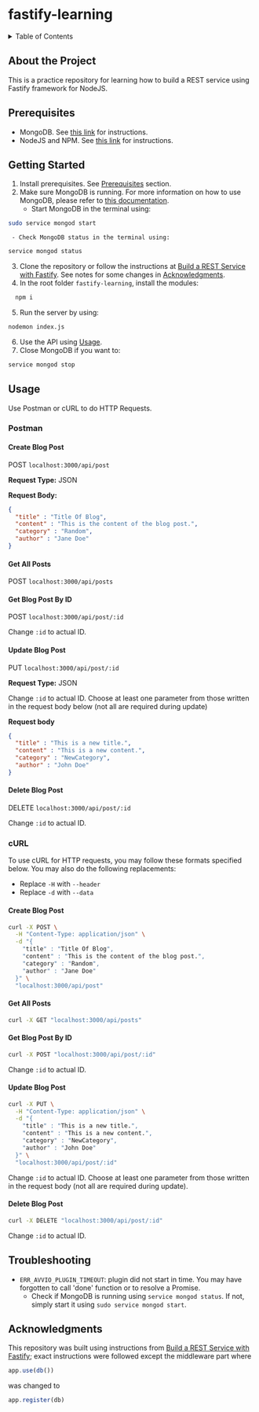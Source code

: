 # fastify-learning

<details>
  <summary>Table of Contents</summary>
  <ol>
    <li><a href="#about-the-project">About The Project</a></li>
    <li><a href="#prerequisites">Prerequisites</a></li>
    <li><a href="#getting-started">Getting Started</a></li>
    <li>
      <a href="#usage">Usage</a>
      <ul>
        <li><a href="#postman">Postman</a></li>
        <li><a href="#curl">cURL</a></li>
      </ul>
    </li>
    <li><a href="#troubleshooting">Troubleshooting</a></li>
    <li><a href="#acknowledgments">Acknowledgments</a></li>
  </ol>
</details>

## About the Project
This is a practice repository for learning how to build a REST service using Fastify framework for NodeJS.

## Prerequisites
- MongoDB. See [this link](https://docs.mongodb.com/manual/tutorial/install-mongodb-on-ubuntu/#install-mongodb-community-edition) for instructions.
- NodeJS and NPM. See [this link](https://docs.mongodb.com/manual/tutorial/install-mongodb-on-ubuntu/#install-mongodb-community-edition) for instructions.

## Getting Started

1. Install prerequisites. See [Prerequisites](#prerequisites) section.
2. Make sure MongoDB is running. For more information on how to use MongoDB, please refer to [this documentation](https://docs.mongodb.com/manual/tutorial/install-mongodb-on-ubuntu/#procedure).
   - Start MongoDB in the terminal using:
  ```bash
  sudo service mongod start
  ```

     - Check MongoDB status in the terminal using:
  
  ```bash
  service mongod status
  ```
3. Clone the repository or follow the instructions at [Build a REST Service with Fastify](https://codesource.io/build-a-rest-service-with-fastify/). See notes for some changes in [Acknowledgments](#acknowledgments).
4. In the root folder `fastify-learning`, install the modules:
```bash
  npm i
```
5. Run the server by using:
```bash
nodemon index.js
```
6. Use the API using [Usage](#usage).
7. Close MongoDB if you want to:
```bash
service mongod stop
```

## Usage
Use Postman or cURL to do HTTP Requests.

### Postman
#### Create Blog Post
POST `localhost:3000/api/post`

**Request Type:** JSON

**Request Body:**
```JSON
{
  "title" : "Title Of Blog",
  "content" : "This is the content of the blog post.",
  "category" : "Random",
  "author" : "Jane Doe"
}
```

#### Get All Posts
POST `localhost:3000/api/posts`

#### Get Blog Post By ID
POST `localhost:3000/api/post/:id`

Change `:id` to actual ID.

#### Update Blog Post
PUT `localhost:3000/api/post/:id`

**Request Type:** JSON

Change `:id` to actual ID. Choose at least one parameter from those written in the request body below (not all are required during update)

**Request body**
```json
{
  "title" : "This is a new title.",
  "content" : "This is a new content.",
  "category" : "NewCategory",
  "author" : "John Doe"
}
```

#### Delete Blog Post
DELETE `localhost:3000/api/post/:id`

Change `:id` to actual ID.

### cURL
To use cURL for HTTP requests, you may follow these formats specified below. You may also do the following replacements:
- Replace `-H` with `--header` 
- Replace `-d` with `--data`
#### Create Blog Post
```bash
curl -X POST \
  -H "Content-Type: application/json" \
  -d "{
    "title" : "Title Of Blog",
    "content" : "This is the content of the blog post.",
    "category" : "Random",
    "author" : "Jane Doe"
  }" \
  "localhost:3000/api/post"
```

#### Get All Posts
```bash
curl -X GET "localhost:3000/api/posts"
```

#### Get Blog Post By ID
```bash
curl -X POST "localhost:3000/api/post/:id"
```

Change `:id` to actual ID.

#### Update Blog Post
```bash
curl -X PUT \
  -H "Content-Type: application/json" \
  -d "{
    "title" : "This is a new title.",
    "content" : "This is a new content.",
    "category" : "NewCategory",
    "author" : "John Doe"
  }" \
  "localhost:3000/api/post/:id"
```

Change `:id` to actual ID. Choose at least one parameter from those written in the request body (not all are required during update).

#### Delete Blog Post
```bash
curl -X DELETE "localhost:3000/api/post/:id"
```

Change `:id` to actual ID.

## Troubleshooting
- `ERR_AVVIO_PLUGIN_TIMEOUT`: plugin did not start in time. You may have forgotten to call 'done' function or to resolve a Promise.
  - Check if MongoDB is running using `service mongod status`. If not, simply start it using `sudo service mongod start`.

## Acknowledgments
This repository was built using instructions from [Build a REST Service with Fastify](https://codesource.io/build-a-rest-service-with-fastify/); exact instructions were followed except the middleware part where
```js
app.use(db())
```
was changed to
```js
app.register(db)
```